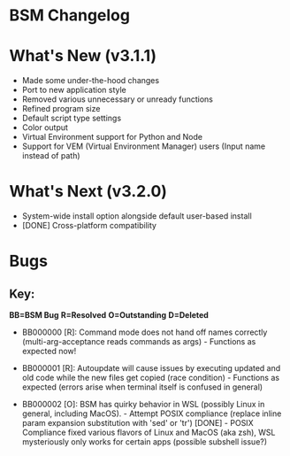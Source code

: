 # BSM Changelog

# What's New (v3.1.1)
- Made some under-the-hood changes
- Port to new application style
- Removed various unnecessary or unready functions
- Refined program size
- Default script type settings
- Color output
- Virtual Environment support for Python and Node
- Support for VEM (Virtual Environment Manager) users (Input name instead of path)

# What's Next (v3.2.0)
- System-wide install option alongside default user-based install
- [DONE] Cross-platform compatibility

# Bugs
## Key:
**BB=BSM Bug**
**R=Resolved**
**O=Outstanding**
**D=Deleted**

- BB000000 [R]: Command mode does not hand off names correctly (multi-arg-acceptance reads commands as args)
        - Functions as expected now!

- BB000001 [R]: Autoupdate will cause issues by executing updated and old code while the new files get copied (race condition)
        - Functions as expected (errors arise when terminal itself is confused in general)

- BB000002 [O]: BSM has quirky behavior in WSL (possibly Linux in general, including MacOS).
        - Attempt POSIX compliance (replace inline param expansion substitution with 'sed' or 'tr') [DONE]
        - POSIX Compliance fixed various flavors of Linux and MacOS (aka zsh), WSL mysteriously only works for certain apps (possible subshell issue?)
